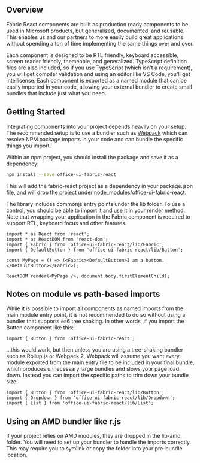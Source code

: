 ## Overview

Fabric React components are built as production ready components to be used in Microsoft products, but generalized, documented, and reusable. This enables us and our partners to more easily build great applications without spending a ton of time implementing the same things over and over.

Each component is designed to be RTL friendly, keyboard accessible, screen reader friendly, themeable, and generalized. TypeScript definition files are also included, so if you use TypeScript (which isn't a requirement), you will get compiler validation and using an editor like VS Code, you'll get intellisense. Each component is exported as a named module that can be easily imported in your code, allowing your external bundler to create small bundles that include just what you need.

## Getting Started

Integrating components into your project depends heavily on your setup. The recommended setup is to use a bundler such as <a href='https://webpack.github.io/' target='_blank' rel='noopener noreferrer'>Webpack</a> which can resolve NPM package imports in your code and can bundle the specific things you import.

Within an npm project, you should install the package and save it as a dependency:

```bash
npm install --save office-ui-fabric-react
```

This will add the fabric-react project as a dependency in your package.json file, and will drop the project under node_modules/office-ui-fabric-react.

The library includes commonjs entry points under the lib folder. To use a control, you should be able to import it and use it in your render method. Note that wrapping your application in the Fabric component is required to support RTL, keyboard focus and other features.

```tsx
import * as React from 'react';
import * as ReactDOM from 'react-dom';
import { Fabric } from 'office-ui-fabric-react/lib/Fabric';
import { DefaultButton } from 'office-ui-fabric-react/lib/Button';

const MyPage = () => (<Fabric><DefaultButton>I am a button.</DefaultButton></Fabric>);

ReactDOM.render(<MyPage />, document.body.firstElementChild);
```

## Notes on module vs path-based imports

While it is possible to import all components as named imports from the main module entry point, it is not recommended to do so without using a bundler that supports es6 tree shaking. In other words, if you import the Button component like this:

```tsx
import { Button } from 'office-ui-fabric-react';
```

...this would work, but then unless you are using a tree-shaking bundler such as Rollup.js or Webpack 2, Webpack will assume you want every module exported from the main entry file to be included in your final bundle, which produces unnecessary large bundles and slows your page load down. Instead you can import the specific paths to trim down your bundle size:

```tsx
import { Button } from 'office-ui-fabric-react/lib/Button';
import { Dropdown } from 'office-ui-fabric-react/lib/Dropdown';
import { List } from 'office-ui-fabric-react/lib/List';
```

## Using an AMD bundler like r.js

If your project relies on AMD modules, they are dropped in the lib-amd folder. You will need to set up your bundler to handle the imports correctly. This may require you to symlink or copy the folder into your pre-bundle location.
